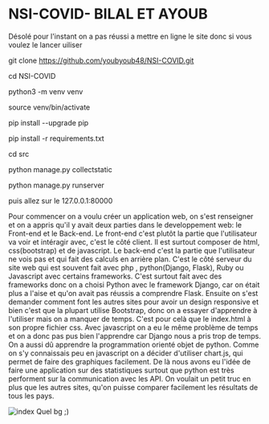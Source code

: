 # NSI-COVID- BILAL ET AYOUB
Désolé pour l'instant on a pas réussi a mettre en ligne le site donc si vous voulez le lancer uiliser

git clone https://github.com/youbyoub48/NSI-COVID.git

cd NSI-COVID

python3 -m venv venv

source venv/bin/activate

pip install --upgrade pip

pip install -r requirements.txt

cd src

python manage.py collectstatic

python manage.py runserver

puis allez sur le 127.0.0.1:80000

Pour commencer on a voulu créer un application web, on s'est renseigner et on a appris qu'il y avait deux parties dans le developpement web: le Front-end et le Back-end. Le front-end c'est plutôt la partie que l'utilisateur va voir et intéragir avec, c'est le côté client. Il est surtout composer de html, css(bootstrap) et de javascript. Le back-end c'est la partie que l'utilisateur ne vois pas et qui fait des calculs en arrière plan. C'est le côté serveur du site web qui est souvent fait avec php , python(Django, Flask), Ruby ou Javascript avec certains frameworks. C'est surtout fait avec des frameworks donc on a choisi Python avec le framework Django, car on était plus a l'aise et qu'on avait pas réussis a comprendre Flask. Ensuite on s'est demander comment font les autres sites pour avoir un design responsive et bien c'est que la plupart utilise Bootstrap, donc on a essayer d'apprendre à l'utiliser mais on a manquer de temps. C'est pour celà que le index.html à son propre fichier css. Avec javascript on a eu le même problème de temps et on a donc pas pus bien l'apprendre car Django nous a pris trop de temps. On a aussi dû apprendre la programmation orienté objet de python. Comme on s'y connaissais peu en javascript on a décider d'utiliser chart.js, qui permet de faire des graphiques facilement. De là nous avons eu l'idée de faire une application sur des statistiques surtout que python est très performent sur la communication avec les API. On voulait un petit truc en plus que les autres sites, qu'on puisse comparer facilement les résultats de tous les pays.

![index](https://user-images.githubusercontent.com/49432032/116346885-65ae3180-a7eb-11eb-9313-c09457fc65a8.png)
Quel bg ;)
